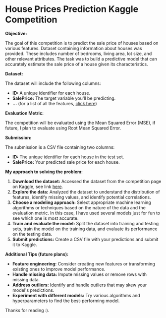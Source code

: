 # **House Prices Prediction Kaggle Competition**

**Objective:**

The goal of this competition is to predict the sale price of houses based on various features. Dataset containing information about houses was provided. These includes number of bedrooms, living area, lot size, and other relevant attributes. The task was to build a predictive model that can accurately estimate the sale price of a house given its characteristics.

**Dataset:**

The dataset will include the following columns:

* **ID:** A unique identifier for each house.
* **SalePrice:** The target variable you'll be predicting.
* **...** (for a list of all the features, [click here](./data_description.txt))

**Evaluation Metric:**

The competition will be evaluated using the Mean Squared Error (MSE), if future, I plan to evaluate using Root Mean Squared Error.

**Submission:**

The submission is a CSV file containing two columns:

* **ID:** The unique identifier for each house in the test set.
* **SalePrice:** Your predicted sale price for each house.

**My approach to solving the problem:**

1. **Download the dataset:** Accessed the dataset from the competition page on Kaggle, see link [here](https://www.kaggle.com/code/alexisbcook/machine-learning-competitions).
2. **Explore the data:** Analyzed the dataset to understand the distribution of features, identify missing values, and identify potential correlations.
3. **Choose a modeling approach:** Select appropriate machine learning algorithms or techniques based on the nature of the data and the evaluation metric. In this case, I have used several models just for fun to see which one is most accurate.
4. **Train and evaluate the model:** Split the dataset into training and testing sets, train the model on the training data, and evaluate its performance on the testing data.
5. **Submit predictions:** Create a CSV file with your predictions and submit it to Kaggle.

**Additional Tips (future plans):**

* **Feature engineering:** Consider creating new features or transforming existing ones to improve model performance.
* **Handle missing data:** Impute missing values or remove rows with missing data.
* **Address outliers:** Identify and handle outliers that may skew your model's predictions.
* **Experiment with different models:** Try various algorithms and hyperparameters to find the best-performing model.



Thanks for reading :).
